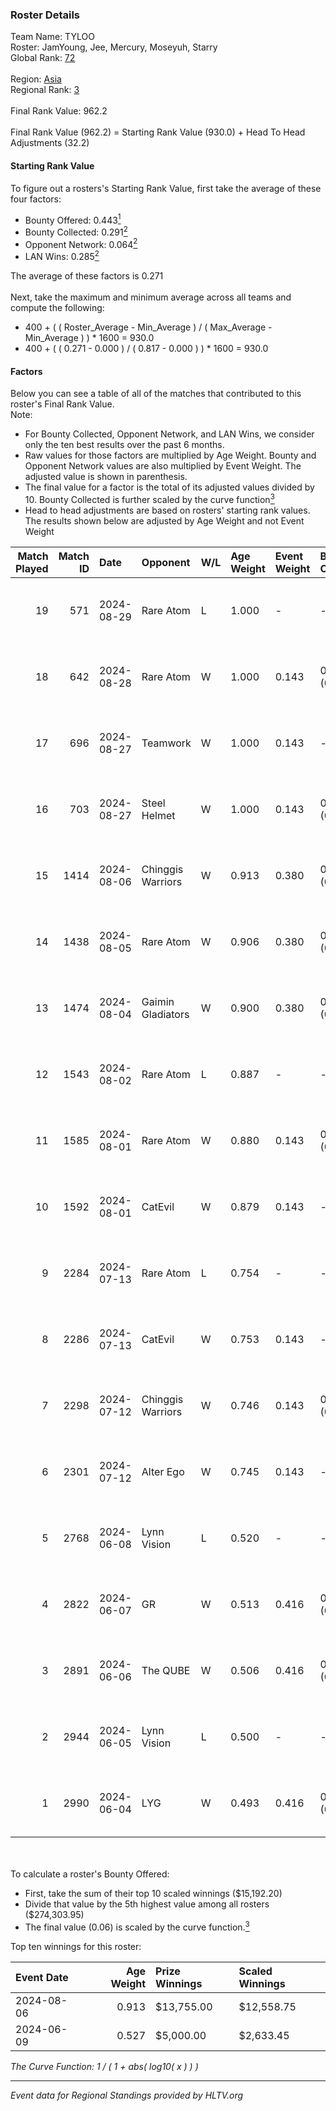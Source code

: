### Roster Details<br />
Team Name: TYLOO<br />
Roster: JamYoung, Jee, Mercury, Moseyuh, Starry<br />
Global Rank: [72](../../standings_global_2024_09_18.md)<br />
<br />
Region: [Asia]( ../../standings_asia_2024_09_18.md)<br />
Regional Rank: [3]( ../../standings_asia_2024_09_18.md)<br />
<br />
Final Rank Value:  962.2<br />
<br />
Final Rank Value (962.2) = Starting Rank Value (930.0) + Head To Head Adjustments (32.2)<br />

#### Starting Rank Value<br />
To figure out a rosters's Starting Rank Value, first take the average of these four factors:<br />
- Bounty Offered: 0.443[<sup>1</sup>](#table2)
- Bounty Collected: 0.291[<sup>2</sup>](#table1)
- Opponent Network: 0.064[<sup>2</sup>](#table1)
- LAN Wins: 0.285[<sup>2</sup>](#table1)

The average of these factors is 0.271<br />
<br />
Next, take the maximum and minimum average across all teams and compute the following:<br />
- 400 + ( ( Roster_Average - Min_Average ) / ( Max_Average - Min_Average ) ) * 1600 = 930.0
- 400 + ( ( 0.271 - 0.000 ) / ( 0.817 - 0.000 ) ) * 1600 = 930.0


#### Factors<br />
Below you can see a table of all of the matches that contributed to this roster's Final Rank Value.<br />
Note:<br />

- For Bounty Collected, Opponent Network, and LAN Wins, we consider only the ten best results over the past 6 months.
- Raw values for those factors are multiplied by Age Weight. Bounty and Opponent Network values are also multiplied by Event Weight. The adjusted value is shown in parenthesis.
- The final value for a factor is the total of its adjusted values divided by 10. Bounty Collected is further scaled by the curve function[<sup>3</sup>](#curveFunction)
- Head to head adjustments are based on rosters' starting rank values. The results shown below are adjusted by Age Weight and not Event Weight
<span id="table1"></span><br />


| Match Played | Match ID | Date       | Opponent          | W/L | Age Weight | Event Weight | Bounty Collected | Opponent Network | LAN Wins  | H2H Adj. | Roster                                   |
| -: | -: | :- | :- | :- | :- | :- | :- | :- | :- | -: | :- |
|           19 |      571 | 2024-08-29 | Rare Atom         | L   | 1.000      | -            | -                | -                | -         |   -18.23 | JamYoung, Jee, Mercury, Moseyuh, Starry  |
|           18 |      642 | 2024-08-28 | Rare Atom         | W   | 1.000      | 0.143        | 0.027 (0.004)    | 0.417 (0.060)    | 0 (0.000) |    12.94 | JamYoung, Jee, Mercury, Moseyuh, Starry  |
|           17 |      696 | 2024-08-27 | Teamwork          | W   | 1.000      | 0.143        | -                | 0.151 (0.022)    | 0 (0.000) |     1.60 | JamYoung, Jee, Mercury, Moseyuh, Starry  |
|           16 |      703 | 2024-08-27 | Steel Helmet      | W   | 1.000      | 0.143        | 0.002 (0.000)    | -                | 0 (0.000) |     2.24 | JamYoung, Jee, Mercury, Moseyuh, Starry  |
|           15 |     1414 | 2024-08-06 | Chinggis Warriors | W   | 0.913      | 0.380        | 0.014 (0.005)    | 0.172 (0.060)    | 1 (0.913) |    10.99 | JamYoung, Jee, Mercury, Moseyuh, Starry  |
|           14 |     1438 | 2024-08-05 | Rare Atom         | W   | 0.906      | 0.380        | 0.027 (0.009)    | 0.417 (0.144)    | 1 (0.906) |    13.13 | JamYoung, Jee, Mercury, Moseyuh, Starry  |
|           13 |     1474 | 2024-08-04 | Gaimin Gladiators | W   | 0.900      | 0.380        | 0.031 (0.011)    | 0.534 (0.183)    | 1 (0.900) |    13.10 | JamYoung, Jee, Mercury, Moseyuh, Starry  |
|           12 |     1543 | 2024-08-02 | Rare Atom         | L   | 0.887      | -            | -                | -                | -         |   -14.82 | JamYoung, Jee, Mercury, Moseyuh, zhokiNg |
|           11 |     1585 | 2024-08-01 | Rare Atom         | W   | 0.880      | 0.143        | 0.027 (0.003)    | 0.417 (0.052)    | 0 (0.000) |    12.52 | JamYoung, Jee, Mercury, Moseyuh, zhokiNg |
|           10 |     1592 | 2024-08-01 | CatEvil           | W   | 0.879      | 0.143        | -                | 0.223 (0.028)    | 0 (0.000) |     4.41 | JamYoung, Jee, Mercury, Moseyuh, zhokiNg |
|            9 |     2284 | 2024-07-13 | Rare Atom         | L   | 0.754      | -            | -                | -                | -         |   -13.84 | JamYoung, Jee, Mercury, Moseyuh, zhokiNg |
|            8 |     2286 | 2024-07-13 | CatEvil           | W   | 0.753      | 0.143        | -                | 0.223 (0.024)    | 0 (0.000) |     3.11 | JamYoung, Jee, Mercury, Moseyuh, zhokiNg |
|            7 |     2298 | 2024-07-12 | Chinggis Warriors | W   | 0.746      | 0.143        | 0.014 (0.001)    | -                | 0 (0.000) |    10.26 | JamYoung, Jee, Mercury, Moseyuh, zhokiNg |
|            6 |     2301 | 2024-07-12 | Alter Ego         | W   | 0.745      | 0.143        | -                | 0.283 (0.030)    | -         |     2.29 | JamYoung, Jee, Mercury, Moseyuh, zhokiNg |
|            5 |     2768 | 2024-06-08 | Lynn Vision       | L   | 0.520      | -            | -                | -                | -         |    -8.37 | JamYoung, k4Mi, Mercury, Moseyuh, zdr    |
|            4 |     2822 | 2024-06-07 | GR                | W   | 0.513      | 0.416        | 0.006 (0.001)    | 0.165 (0.035)    | -         |     3.34 | JamYoung, k4Mi, Mercury, Moseyuh, zdr    |
|            3 |     2891 | 2024-06-06 | The QUBE          | W   | 0.506      | 0.416        | 0.004 (0.001)    | -                | -         |     2.85 | JamYoung, k4Mi, Mercury, Moseyuh, zdr    |
|            2 |     2944 | 2024-06-05 | Lynn Vision       | L   | 0.500      | -            | -                | -                | -         |    -8.09 | JamYoung, k4Mi, Mercury, Moseyuh, zdr    |
|            1 |     2990 | 2024-06-04 | LYG               | W   | 0.493      | 0.416        | 0.002 (0.001)    | -                | -         |     2.74 | JamYoung, k4Mi, Mercury, Moseyuh, zdr    |

<br />
<span id="table2"></span><br />
To calculate a roster's Bounty Offered:<br />

- First, take the sum of their top 10 scaled winnings ($15,192.20)
- Divide that value by the 5th highest value among all rosters ($274,303.95)
- The final value (0.06) is scaled by the curve function.[<sup>3</sup>](#curveFunction)

Top ten winnings for this roster:<br />

| Event Date | Age Weight | Prize Winnings | Scaled Winnings |
| :- | -: | :- | :- |
| 2024-08-06 |      0.913 | $13,755.00     | $12,558.75      |
| 2024-06-09 |      0.527 | $5,000.00      | $2,633.45       |


<span id="curveFunction"></span>_The Curve Function: 1 / ( 1 + abs( log10( x ) ) )_<br />

---
_Event data for Regional Standings provided by HLTV.org_<br />
